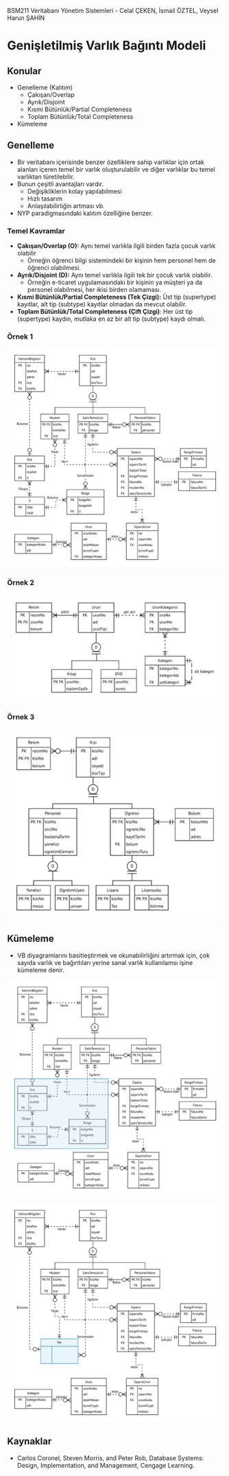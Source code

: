 BSM211 Veritabanı Yönetim Sistemleri - Celal ÇEKEN, İsmail ÖZTEL, Veysel Harun ŞAHİN

# Genişletilmiş Varlık Bağıntı Modeli

## Konular

* Genelleme (Kalıtım)
  + Çakışan/Overlap
  + Ayrık/Disjoint
  + Kısmi Bütünlük/Partial Completeness
  + Toplam Bütünlük/Total Completeness
* Kümeleme


## Genelleme

* Bir veritabanı içerisinde benzer özelliklere sahip varlıklar için ortak alanları içeren temel bir varlık oluşturulabilir ve diğer varlıklar bu temel varlıktan türetilebilir.
* Bunun çeşitli avantajları vardır.
  * Değişikliklerin kolay yapılabilmesi
  * Hızlı tasarım
  * Anlaşılabilirliğin artması vb.
* NYP paradigmasındaki kalıtım özelliğine benzer.

### Temel Kavramlar

* **Çakışan/Overlap (O):** Aynı temel varlıkla ilgili birden fazla çocuk varlık olabilir
  * Örneğin öğrenci bilgi sistemindeki bir kişinin hem personel hem de öğrenci olabilmesi.
* **Ayrık/Disjoint (D):** Aynı temel varlıkla ilgili tek bir çocuk varlık olabilir.
  * Örneğin e-ticaret uygulamasındaki bir kişinin ya müşteri ya da personel olabilmesi, her ikisi birden olamaması.
* **Kısmi Bütünlük/Partial Completeness (Tek Çizgi):** Üst tip (supertype) kayıtlar, alt tip (subtype) kayıtlar olmadan da mevcut olabilir.
* **Toplam Bütünlük/Total Completeness (Çift Çizgi)**: Her üst tip (supertype) kaydın, mutlaka en az bir alt tip (subtype) kaydı olmalı.


### Örnek 1

![](Sekiller/05/ETicaret.png)


### Örnek 2

![](Sekiller/05/Urun.png)


### Örnek 3

![](Sekiller/05/Kisi.png)


## Kümeleme

* VB diyagramlarını basitleştirmek ve okunabilirliğini artırmak için, çok sayıda varlık ve bağıntıları yerine sanal varlık kullanılamsı işine kümeleme denir.


![](Sekiller/05/ETicaretKumeleme1.png)


![](Sekiller/05/ETicaretKumeleme2.png)


## Kaynaklar

* Carlos Coronel, Steven Morris, and Peter Rob, Database Systems: Design, Implementation, and 	Management, Cengage Learning.
